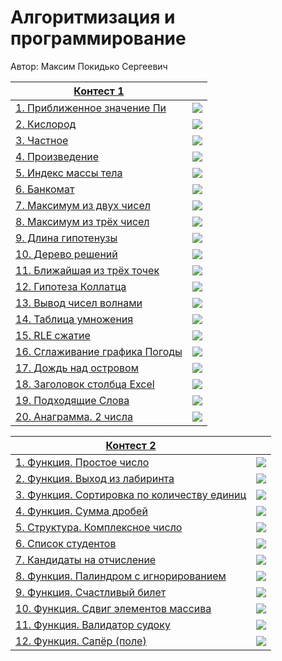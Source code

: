 # Алгоритмизация и программирование

Автор: Максим Покидько Сергеевич

|[Контест 1](https://contest.yandex.ru/contest/52142/problems/) |  |
| --- | :-: |
| [1. Приближенное значение Пи](https://github.com/Maxim-2005/CFU_FTI_IVT232-2/blob/main/1%20%D0%9A%D1%83%D1%80%D1%81/Contest_01/1.%D0%9F%D1%80%D0%B8%D0%B1%D0%BB%D0%B8%D0%B6%D0%B5%D0%BD%D0%BD%D0%BE%D0%B5%20%D0%B7%D0%BD%D0%B0%D1%87%D0%B5%D0%BD%D0%B8%D0%B5%20%D0%9F%D0%B8/source.cpp) | ![](https://raw.githubusercontent.com/VladimirChabanov/alg_and_prog_2023_prt/main/img/cpp.png) |
| [2. Кислород](https://github.com/Maxim-2005/CFU_FTI_IVT232-2/blob/main/1%20%D0%9A%D1%83%D1%80%D1%81/Contest_01/2.%D0%9A%D0%B8%D1%81%D0%BB%D0%BE%D1%80%D0%BE%D0%B4/source.go) |  ![](./img/go.png) |
| [3. Частное](https://github.com/Maxim-2005/CFU_FTI_IVT232-2/blob/main/1%20%D0%9A%D1%83%D1%80%D1%81/Contest_01/3.%D0%A7%D0%B0%D1%81%D1%82%D0%BD%D0%BE%D0%B5/source.cpp) | ![](https://raw.githubusercontent.com/VladimirChabanov/alg_and_prog_2023_prt/main/img/cpp.png) |
| [4. Произведение](https://github.com/Maxim-2005/CFU_FTI_IVT232-2/blob/main/1%20%D0%9A%D1%83%D1%80%D1%81/Contest_01/4.%D0%9F%D1%80%D0%BE%D0%B8%D0%B7%D0%B2%D0%B5%D0%B4%D0%B5%D0%BD%D0%B8%D0%B5/source.go) | ![](./img/cpp.png) |
| [5. Индекс массы тела](https://github.com/Maxim-2005/CFU_FTI_IVT232-2/blob/main/1%20%D0%9A%D1%83%D1%80%D1%81/Contest_01/5.%D0%98%D0%BD%D0%B4%D0%B5%D0%BA%D1%81%20%D0%BC%D0%B0%D1%81%D1%81%D1%8B%20%D1%82%D0%B5%D0%BB%D0%B0/source.cpp) | ![](https://raw.githubusercontent.com/VladimirChabanov/alg_and_prog_2023_prt/main/img/cpp.png) |
| [6. Банкомат](https://github.com/Maxim-2005/CFU_FTI_IVT232-2/blob/main/1%20%D0%9A%D1%83%D1%80%D1%81/Contest_01/6.%D0%91%D0%B0%D0%BD%D0%BA%D0%BE%D0%BC%D0%B0%D1%82/source.go) | ![](./img/cpp.png) |
| [7. Максимум из двух чисел](https://github.com/Maxim-2005/CFU_FTI_IVT232-2/blob/main/1%20%D0%9A%D1%83%D1%80%D1%81/Contest_01/7.%D0%9C%D0%B0%D0%BA%D1%81%D0%B8%D0%BC%D1%83%D0%BC%20%D0%B8%D0%B7%20%D0%B4%D0%B2%D1%83%D1%85%20%D1%87%D0%B8%D1%81%D0%B5%D0%BB/source.cpp) | ![](https://raw.githubusercontent.com/VladimirChabanov/alg_and_prog_2023_prt/main/img/cpp.png) |
| [8. Максимум из трёх чисел](https://github.com/Maxim-2005/CFU_FTI_IVT232-2/blob/main/1%20%D0%9A%D1%83%D1%80%D1%81/Contest_01/8.%D0%9C%D0%B0%D0%BA%D1%81%D0%B8%D0%BC%D1%83%D0%BC%20%D0%B8%D0%B7%20%D1%82%D1%80%D1%91%D1%85%20%D1%87%D0%B8%D1%81%D0%B5%D0%BB/source.go) | ![](./img/cpp.png) |
| [9. Длина гипотенузы](https://github.com/Maxim-2005/CFU_FTI_IVT232-2/blob/main/1%20%D0%9A%D1%83%D1%80%D1%81/Contest_01/9.%D0%94%D0%BB%D0%B8%D0%BD%D0%B0%20%D0%B3%D0%B8%D0%BF%D0%BE%D1%82%D0%B5%D0%BD%D1%83%D0%B7%D1%8B/source.cpp) | ![](./img/cpp.png) |
| [10. Дерево решений](https://github.com/Maxim-2005/CFU_FTI_IVT232-2/blob/main/1%20%D0%9A%D1%83%D1%80%D1%81/Contest_01/10.%D0%94%D0%B5%D1%80%D0%B5%D0%B2%D0%BE%20%D1%80%D0%B5%D1%88%D0%B5%D0%BD%D0%B8%D0%B9/source.go) | ![](./img/cpp.png) |
| [11. Ближайшая из трёх точек](https://github.com/Maxim-2005/CFU_FTI_IVT232-2/blob/main/1%20%D0%9A%D1%83%D1%80%D1%81/Contest_01/11.%D0%91%D0%BB%D0%B8%D0%B6%D0%B0%D0%B9%D1%88%D0%B0%D1%8F%20%D0%B8%D0%B7%20%D1%82%D1%80%D1%91%D1%85%20%D1%82%D0%BE%D1%87%D0%B5%D0%BA/source.cpp) | ![](./img/cpp.png) |
| [12. Гипотеза Коллатца](https://github.com/Maxim-2005/CFU_FTI_IVT232-2/blob/main/1%20%D0%9A%D1%83%D1%80%D1%81/Contest_01/12.%D0%93%D0%B8%D0%BF%D0%BE%D1%82%D0%B5%D0%B7%D0%B0%20%D0%9A%D0%BE%D0%BB%D0%BB%D0%B0%D1%82%D1%86%D0%B0/source.go) | ![](./img/cpp.png) |
| [13. Вывод чисел волнами](https://github.com/Maxim-2005/CFU_FTI_IVT232-2/blob/main/1%20%D0%9A%D1%83%D1%80%D1%81/Contest_01/13.%D0%92%D1%8B%D0%B2%D0%BE%D0%B4%20%D1%87%D0%B8%D1%81%D0%B5%D0%BB%20%D0%B2%D0%BE%D0%BB%D0%BD%D0%B0%D0%BC%D0%B8/source.cpp) | ![](./img/cpp.png) |
| [14. Таблица умножения](https://github.com/Maxim-2005/CFU_FTI_IVT232-2/blob/main/1%20%D0%9A%D1%83%D1%80%D1%81/Contest_01/14.%D0%A2%D0%B0%D0%B1%D0%BB%D0%B8%D1%86%D0%B0%20%D1%83%D0%BC%D0%BD%D0%BE%D0%B6%D0%B5%D0%BD%D0%B8%D1%8F/source.go) | ![](./img/cpp.png) |
| [15. RLE сжатие](https://github.com/Maxim-2005/CFU_FTI_IVT232-2/blob/main/1%20%D0%9A%D1%83%D1%80%D1%81/Contest_01/15.RLE%20%D1%81%D0%B6%D0%B0%D1%82%D0%B8%D0%B5/source.cpp) | ![](./img/cpp.png) |
| [16. Сглаживание графика Погоды](https://github.com/Maxim-2005/CFU_FTI_IVT232-2/blob/main/1%20%D0%9A%D1%83%D1%80%D1%81/Contest_01/16.%D0%A1%D0%B3%D0%BB%D0%B0%D0%B6%D0%B8%D0%B2%D0%B0%D0%BD%D0%B8%D0%B5%20%D0%B3%D1%80%D0%B0%D1%84%D0%B8%D0%BA%D0%B0%20%D0%9F%D0%BE%D0%B3%D0%BE%D0%B4%D1%8B/source.go) | ![](./img/cpp.png) |
| [17. Дождь над островом](https://github.com/Maxim-2005/CFU_FTI_IVT232-2/blob/main/1%20%D0%9A%D1%83%D1%80%D1%81/Contest_01/17.%D0%94%D0%BE%D0%B6%D0%B4%D1%8C%20%D0%BD%D0%B0%D0%B4%20%D0%BE%D1%81%D1%82%D1%80%D0%BE%D0%B2%D0%BE%D0%BC/source.cpp) | ![](./img/cpp.png) |
| [18. Заголовок столбца Excel](https://github.com/Maxim-2005/CFU_FTI_IVT232-2/blob/main/1%20%D0%9A%D1%83%D1%80%D1%81/Contest_01/18.%D0%97%D0%B0%D0%B3%D0%BE%D0%BB%D0%BE%D0%B2%D0%BE%D0%BA%20%D1%81%D1%82%D0%BE%D0%BB%D0%B1%D1%86%D0%B0%20Excel/source.cpp) | ![](./img/cpp.png) |
| [19. Подходящие Слова](https://github.com/Maxim-2005/CFU_FTI_IVT232-2/blob/main/1%20%D0%9A%D1%83%D1%80%D1%81/Contest_01/19.%D0%9F%D0%BE%D0%B4%D1%85%D0%BE%D0%B4%D1%8F%D1%89%D0%B8%D0%B5%20%D0%A1%D0%BB%D0%BE%D0%B2%D0%B0/source.cpp) | ![](./img/cpp.png) |
| [20. Анаграмма. 2 числа](https://github.com/Maxim-2005/CFU_FTI_IVT232-2/blob/main/1%20%D0%9A%D1%83%D1%80%D1%81/Contest_01/20.%D0%90%D0%BD%D0%B0%D0%B3%D1%80%D0%B0%D0%BC%D0%BC%D0%B0.%202%20%D1%87%D0%B8%D1%81%D0%BB%D0%B0/source.cpp) | ![](./img/cpp.png) |

|[Контест 2](https://contest.yandex.ru/contest/52676/problems/) |  |
| --- | :-: |
| [1. Функция. Простое число](https://github.com/Maxim-2005/CFU_FTI_IVT232-2/blob/8b1acfd9d56a8c6f59d1e547b9fa17ee6f17c0e0/1%20%D0%9A%D1%83%D1%80%D1%81/Contest_02/1.%20%D0%A4%D1%83%D0%BD%D0%BA%D1%86%D0%B8%D1%8F.%20%D0%9F%D1%80%D0%BE%D1%81%D1%82%D0%BE%D0%B5%20%D1%87%D0%B8%D1%81%D0%BB%D0%BE/source.cpp) | ![](./img/go.png) |
| [2. Функция. Выход из лабиринта](https://github.com/Maxim-2005/CFU_FTI_IVT232-2/blob/056a3961bada2bfbfce2b888af854a0c08be95a4/1%20%D0%9A%D1%83%D1%80%D1%81/Contest_02/2.%20%D0%A4%D1%83%D0%BD%D0%BA%D1%86%D0%B8%D1%8F.%20%D0%92%D1%8B%D1%85%D0%BE%D0%B4%20%D0%B8%D0%B7%20%D0%BB%D0%B0%D0%B1%D0%B8%D1%80%D0%B8%D0%BD%D1%82%D0%B0/source.cpp) |  ![](./img/go.png) |
| [3. Функция. Сортировка по количеству единиц](https://github.com/Maxim-2005/CFU_FTI_IVT232-2/blob/056a3961bada2bfbfce2b888af854a0c08be95a4/1%20%D0%9A%D1%83%D1%80%D1%81/Contest_02/3.%20%D0%A4%D1%83%D0%BD%D0%BA%D1%86%D0%B8%D1%8F.%20%D0%A1%D0%BE%D1%80%D1%82%D0%B8%D1%80%D0%BE%D0%B2%D0%BA%D0%B0%20%D0%BF%D0%BE%20%D0%BA%D0%BE%D0%BB%D0%B8%D1%87%D0%B5%D1%81%D1%82%D0%B2%D1%83%20%D0%B5%D0%B4%D0%B8%D0%BD%D0%B8%D1%86/source.cpp) | ![](./img/go.png) |
| [4. Функция. Сумма дробей](https://github.com/Maxim-2005/CFU_FTI_IVT232-2/blob/056a3961bada2bfbfce2b888af854a0c08be95a4/1%20%D0%9A%D1%83%D1%80%D1%81/Contest_02/4.%20%D0%A4%D1%83%D0%BD%D0%BA%D1%86%D0%B8%D1%8F.%20%D0%A1%D1%83%D0%BC%D0%BC%D0%B0%20%D0%B4%D1%80%D0%BE%D0%B1%D0%B5%D0%B9/source.cpp) | ![](./img/go.png) |
| [5. Структура. Комплексное число](https://github.com/Maxim-2005/CFU_FTI_IVT232-2/blob/d3bc1072d54f99ba0fba46a7befa75e46de75490/1%20%D0%9A%D1%83%D1%80%D1%81/Contest_02/5.%20%D0%A1%D1%82%D1%80%D1%83%D0%BA%D1%82%D1%83%D1%80%D0%B0.%20%D0%9A%D0%BE%D0%BC%D0%BF%D0%BB%D0%B5%D0%BA%D1%81%D0%BD%D0%BE%D0%B5%20%D1%87%D0%B8%D1%81%D0%BB%D0%BE/source.cpp) | ![](./img/go.png) |
| [6. Список студентов](https://github.com/Maxim-2005/CFU_FTI_IVT232-2/blob/d3bc1072d54f99ba0fba46a7befa75e46de75490/1%20%D0%9A%D1%83%D1%80%D1%81/Contest_02/6.%20%D0%A1%D0%BF%D0%B8%D1%81%D0%BE%D0%BA%20%D1%81%D1%82%D1%83%D0%B4%D0%B5%D0%BD%D1%82%D0%BE%D0%B2/source.cpp) | ![](./img/go.png) |
| [7. Кандидаты на отчисление](https://github.com/Maxim-2005/CFU_FTI_IVT232-2/blob/d3bc1072d54f99ba0fba46a7befa75e46de75490/1%20%D0%9A%D1%83%D1%80%D1%81/Contest_02/7.%20%D0%9A%D0%B0%D0%BD%D0%B4%D0%B8%D0%B4%D0%B0%D1%82%D1%8B%20%D0%BD%D0%B0%20%D0%BE%D1%82%D1%87%D0%B8%D1%81%D0%BB%D0%B5%D0%BD%D0%B8%D0%B5/source.cpp) | ![](./img/go.png) |
| [8. Функция. Палиндром с игнорированием](https://github.com/Maxim-2005/CFU_FTI_IVT232-2/blob/d3bc1072d54f99ba0fba46a7befa75e46de75490/1%20%D0%9A%D1%83%D1%80%D1%81/Contest_02/8.%20%D0%A4%D1%83%D0%BD%D0%BA%D1%86%D0%B8%D1%8F.%20%D0%9F%D0%B0%D0%BB%D0%B8%D0%BD%D0%B4%D1%80%D0%BE%D0%BC%20%D1%81%20%D0%B8%D0%B3%D0%BD%D0%BE%D1%80%D0%B8%D1%80%D0%BE%D0%B2%D0%B0%D0%BD%D0%B8%D0%B5%D0%BC/source.go) | ![](./img/go.png) |
| [9. Функция. Счастливый билет](https://github.com/Maxim-2005/CFU_FTI_IVT232-2/blob/d3bc1072d54f99ba0fba46a7befa75e46de75490/1%20%D0%9A%D1%83%D1%80%D1%81/Contest_02/9.%20%D0%A4%D1%83%D0%BD%D0%BA%D1%86%D0%B8%D1%8F.%20%D0%A1%D1%87%D0%B0%D1%81%D1%82%D0%BB%D0%B8%D0%B2%D1%8B%D0%B9%20%D0%B1%D0%B8%D0%BB%D0%B5%D1%82/source.go) | ![](./img/go.png) |
| [10. Функция. Сдвиг элементов массива](https://github.com/Maxim-2005/CFU_FTI_IVT232-2/blob/c3329a7aed8e9e5f3c60b397fbc333a6ed0193d0/1%20%D0%9A%D1%83%D1%80%D1%81/Contest_02/10.%20%D0%A4%D1%83%D0%BD%D0%BA%D1%86%D0%B8%D1%8F.%20%D0%A1%D0%B4%D0%B2%D0%B8%D0%B3%20%D1%8D%D0%BB%D0%B5%D0%BC%D0%B5%D0%BD%D1%82%D0%BE%D0%B2%20%D0%BC%D0%B0%D1%81%D1%81%D0%B8%D0%B2%D0%B0/source.go) | ![](./img/go.png) |
| [11. Функция. Валидатор судоку](https://github.com/Maxim-2005/CFU_FTI_IVT232-2/blob/449a8570571898b1ab67aee23d819982d882d2d4/1%20%D0%9A%D1%83%D1%80%D1%81/Contest_02/11.%20%D0%A4%D1%83%D0%BD%D0%BA%D1%86%D0%B8%D1%8F.%20%D0%92%D0%B0%D0%BB%D0%B8%D0%B4%D0%B0%D1%82%D0%BE%D1%80%20%D1%81%D1%83%D0%B4%D0%BE%D0%BA%D1%83/Source.go) | ![](./img/go.png) |
| [12. Функция. Сапёр (поле)](https://github.com/Maxim-2005/CFU_FTI_IVT232-2/blob/bb869840e7bcb3282f575b207f29db73c4c72c4c/1%20%D0%9A%D1%83%D1%80%D1%81/Contest_02/12.%20%D0%A4%D1%83%D0%BD%D0%BA%D1%86%D0%B8%D1%8F.%20%D0%A1%D0%B0%D0%BF%D1%91%D1%80%20(%D0%BF%D0%BE%D0%BB%D0%B5)/source.go) | ![](./img/go.png) |
